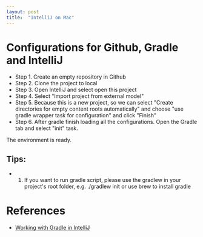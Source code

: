 ```yaml
---
layout: post
title:  "IntelliJ on Mac"
---
```


# Configurations for Github, Gradle and IntelliJ

* Step 1. Create an empty repository in Github
* Step 2. Clone the project to local
* Step 3. Open IntelliJ and select open this project
* Step 4. Select "Import project from external model"
* Step 5. Because this is a new project, so we can select "Create directories for empty content roots automatically" and choose "use gradle wrapper task for configuration" and click "Finish"
* Step 6. After gradle finish loading all the configurations. Open the Gradle tab and select "init" task.

The environment is ready.

## Tips:
* 1. If you want to run gradle script, please use the gradlew in your project's root folder, e.g. ./gradlew init or use brew to install gradle


# References

* [Working with Gradle in IntelliJ](https://www.youtube.com/watch?v=JwPYjnhah3g)